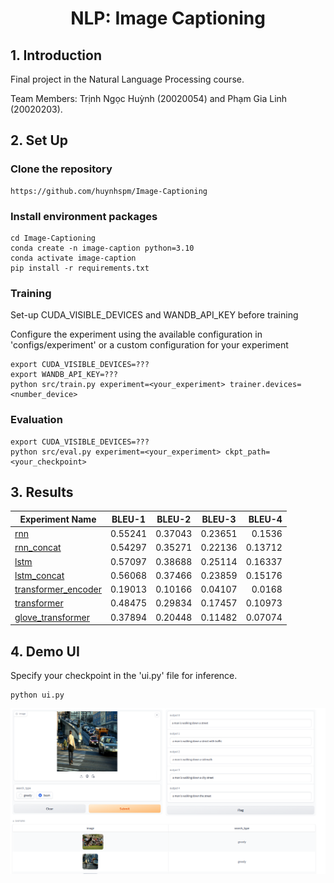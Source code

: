 # <div align="center"> NLP: Image Captioning


## **1. Introduction**
Final project in the Natural Language Processing course.

Team Members: Trịnh Ngọc Huỳnh (20020054) and Phạm Gia Linh (20020203). 

## **2. Set Up**
  ### **Clone the repository**
    https://github.com/huynhspm/Image-Captioning
    
  ### **Install environment packages**
    cd Image-Captioning
    conda create -n image-caption python=3.10
    conda activate image-caption 
    pip install -r requirements.txt

  ### **Training**

  Set-up CUDA_VISIBLE_DEVICES and WANDB_API_KEY before training

  Configure the experiment using the available configuration in 'configs/experiment' or a custom configuration for your experiment 
  
    export CUDA_VISIBLE_DEVICES=???
    export WANDB_API_KEY=???
    python src/train.py experiment=<your_experiment> trainer.devices=<number_device>

 ### **Evaluation**
    export CUDA_VISIBLE_DEVICES=???
    python src/eval.py experiment=<your_experiment> ckpt_path=<your_checkpoint>

## **3. Results**


| Experiment Name | BLEU-1 | BLEU-2 | BLEU-3 | BLEU-4 |
|-------|-------------|---------|-------------|------:|
| [rnn](configs/experiment/rnn.yaml) | 0.55241 | 0.37043 | 0.23651 | 0.1536 |
| [rnn_concat](configs/experiment/rnn_concat.yaml) | 0.54297 | 0.35271 | 0.22136 | 0.13712 |
| [lstm](configs/experiment/lstm.yaml) |  0.57097 | 0.38688 | 0.25114 | 0.16337 |
| [lstm_concat](configs/experiment/lstm_concat.yaml) | 0.56068 | 0.37466 | 0.23859 | 0.15176 |
| [transformer_encoder](configs/experiment/transformer_encoder.yaml) | 0.19013 | 0.10166 | 0.04107 | 0.0168 |
| [transformer](configs/experiment/transformer.yaml)  | 0.48475 | 0.29834 | 0.17457 | 0.10973 |
| [glove_transformer](configs/experiment/glove_transformer.yaml)  | 0.37894 | 0.20448 | 0.11482 | 0.07074 |

## 4. **Demo UI**
Specify your checkpoint in the 'ui.py' file for inference.

    python ui.py
![UI](images/ui.png)
